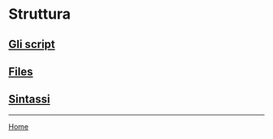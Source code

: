 # Struttura

## [Gli script](./struttura/script.md)

## [Files](./struttura/files.md)

## [Sintassi](./struttura/sintassi.md)

---
[Home](./../README.md)
